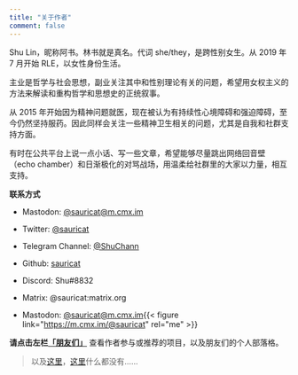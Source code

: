 ```yaml
---
title: "关于作者"
comment: false
---
```


Shu Lin，昵称阿书。林书就是真名。代词 she/they，是跨性别女生。从 2019 年 7 月开始 RLE，以女性身份生活。

主业是哲学与社会思想，副业关注其中和性别理论有关的问题，希望用女权主义的方法来解读和重构哲学和思想史的正统叙事。

从 2015 年开始因为精神问题就医，现在被认为有持续性心境障碍和强迫障碍，至今仍然坚持服药。因此同样会关注一些精神卫生相关的问题，尤其是自我和社群支持方面。

有时在公共平台上说一点小话、写一些文章，希望能够尽量跳出网络回音壁（echo chamber）和日渐极化的对骂战场，用温柔给社群里的大家以力量，相互支持。

**联系方式**

* Mastodon: [@sauricat@m.cmx.im](https://m.cmx.im/@sauricat)

* Twitter: [@sauricat](https://twitter.com/sauricat)
 
* Telegram Channel: [@ShuChann](https://t.me/ShuChann)

* Github: [sauricat](https://github.com/sauricat)

* Discord: Shu#8832

* Matrix: @sauricat:matrix.org

* Mastodon: [@sauricat@m.cmx.im](https://m.cmx.im/@sauricat){{< figure link="https://m.cmx.im/@sauricat" rel="me" >}}


**请点击左栏[「朋友们」](../friends)** 查看作者参与或推荐的项目，以及朋友们的个人部落格。

> 以及[这里](../fragments)，[这里](../fragments)什么都没有……
